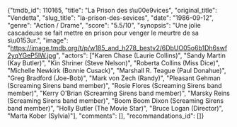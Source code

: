 {"tmdb_id": 110165, "title": "La Prison des s\u00e9vices", "original_title": "Vendetta", "slug_title": "la-prison-des-sevices", "date": "1986-09-12", "genre": "Action / Drame", "score": "5.5/10", "synopsis": "Une jolie cascadeuse se fait mettre en prison pour venger le meurtre de sa s\u0153ur.", "image": "https://image.tmdb.org/t/p/w185_and_h278_bestv2/6DbUO05o6b1Dh6swf2yqYGeP5lW.jpg", "actors": ["Karen Chase (Laurie Collins)", "Sandy Martin (Kay Butler)", "Kin Shriner (Steve Nelson)", "Roberta Collins (Miss Dice)", "Michelle Newkirk (Bonnie Cusack)", "Marshall R. Teague (Paul Donahue)", "Greg Bradford (Joe-Bob)", "Mark von Zech (Randy)", "Pleasant Gehman (Screaming Sirens band member)", "Rosie Flores (Screaming Sirens band member)", "Kerry O'Brian (Screaming Sirens band member)", "Marsky Reins (Screaming Sirens band member)", "Boom Boom Dixon (Screaming Sirens band member)", "Holly Butler (The Movie Star)", "Bruce Logan (Director)", "Marta Kober (Sylvia)"], "comments": [], "recommandations_id": []}